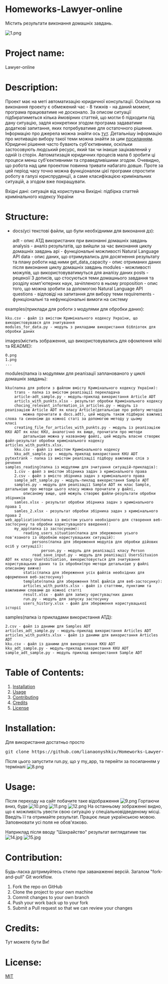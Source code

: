 # Homeworks-Lawyer-online
Містить результати виконання домашніх завдань. 

![1.png](https://github.com/lianaonyshkiv/Homeworks-Lawyer-online/blob/master/images/1.png)

# Project name: 
Lawyer-online
    
# Description: 
Проект має на меті автоматизацію юридичної консультації. Оскільки на виконання проекту
є обмежений час - 8 тижнів - на даний момент, програма працюватиме не досконало.
За описом ситуації підбиратиметься кілька ймовірних статтей, що могли б підходити під дану ситуацію, задля конкретики згодом
програма задаватиме додаткові запитання, яких потребуватиме для остаточного рішення. Інформацію про джерела можна знайти 
ось [тут](https://github.com/lianaonyshkiv/Homeworks-Lawyer-online/wiki). Детальнішу інформацію про мотивацію вибору такої
теми можна знайти за цим [посиланням](https://github.com/lianaonyshkiv/Homeworks-Lawyer-online/wiki/%D0%94%D0%BE%D0%BC%D0%B0%D1%88%D0%BD%D1%94-%D0%B7%D0%B0%D0%B2%D0%B4%D0%B0%D0%BD%D0%BD%D1%8F-%E2%84%960).
Юридичні рішення часто бувають суб'єктивними, оскільки застосовують людський ресурс, який так чи інакше зацікавлений
у одній із сторін. Автоматизація юридичних процесів мала б зробити ці процеси менш суб'єективними та справедливішими згодом.
Очевидно, що робота над цим проектом повинна тривати набагато довше. Проте за цей період часу точно можна функціоналом цієї 
програми спростити роботу в галузі юриспруденції, а саме класифікацією кримінальних ситуацій, а згодом вже покращувати.

Вхідні дані: ситуація від користувача
Вихідні: підбірка статтей кримінального кодексу України

# Structure:
* docs(усі текстові файли, що були необхідними для виконання дз):

    adt - опис АТД використаних при виконанні домашніх завдань
    analysis - аналіз результатів, що вийшли за час виконання циклу домашніх завдань
    api - функціональні можливості Natural Language API
    data - опис даних, що отримувались для досягнення результату та плану роботи над ними
    get_data_capacity - опис отриманих даних після виконання циклу домашніх завдань
    modules - можливості можулів, що використовуватимуться для аналізу даних
    posts - рецензії 3 дописів, що стосуються теми домашнього завдання та розділу комп'ютерних наук, зачіпленого в ньому
    proposition - опис того, що можна зробити за допомогою Natural Language API
    questions - відповіді на запитання для вибору теми
    requirements - функціональні та нефункціональні вимоги на систему
    
examples(приклади для роботи з модулями для обробки даних):

    kku.csv - файл із вмістом Кримінального кодексу України, що використовувався для зчитування
    modules_for_data.py - модуль з рикладами використання бібліотек для обробки даних
    
images(містить зображення, що використовувались для офомлення wiki та README):

    0.png
    1.png
    ...
    
modules(папка із модулями для реалізації запланованого у циклі домашніх завдань):

    kku(папка для роботи з файлом вмісту Кримінального кодексу України):
        trans - папка із вмістом реалізації перекладача
        article-adt_sample.py - модуль-приклад використання Article ADT
        articls_with_punkts.xlsx - результат обробки Кримінального кодексу
        chocing_relevant_information_in_articles.py - модуль із реалізацією Article ADT як класу Article(детальніше про роботу методів
            можна прочитати в docs.adt), цей модуль також підбирає важливі слова та синоніми до кожної статі за допомогою методу у цьому             класі
        creating_file_for_articles_with_punkts.py - модуль із реалізацією KKU ADT як клас KKU, аналогічно як вище, прочитати про методи 
            детальніше можна у названому файлі, цей модуль власне створює файл-результат обробки кримінального кодексу                               articles_with_punkts.xlsx.
        kku.csv - файл із вмістом Кримінального кодексу
        kku_adt_sample.py - модуль приклад використання KKU ADT
    pytextrank - папка із вмістом реалізації підбору важливих слів з речення
    samples_reading(папка із модулями для зчитуання ситуацій-прикладів):
        1.csv - файл з вмістом збірника задач з кримінального права
        2.csv - файл з вмісто збірника задач з кримінального права
        sample_adt_sample.py - модуль-пиклад використання Sample ADT
        samples.py - модуль для реалізації Sample ADT як клас Sample, детальніше про методи цього класу можна прочитати у файлі, 
            описаному вище, цей можуль створює файли-результати обробки збірників
        samles.xlsx - результат обробки збірника задач з кримінального права 1
        samles_2.xlsx - результат обробки збірника задач з кримінального права 2
    web_application(папка із вмістом усього необхідного для створення веб-застосунку та обробки користувацкого введення):
        my_app(папка із застосунком):
            reading_users_situation(папка для збереження усього пов'язаного із обробкою користувацьких ситуацій):
                persons(папка для збереження модулів для обробки дійових осіб у ситуації):
                    person.py - модуль для реалізації класу Person
                read_save_input.py - модуль для реалізації UsersSituaion ADT як класу UsersSituation, використовується для зчитування                       користувацьких даних та їх обробки(про методи детальніше у файлі описаному вижче)
            static(папка для збереження усіх файлів необхідних для оформлення веб-застосунку)
            template(папка для збереження html файлів для веб-застосунку):
            articles_with_punkts.xlsx - файл із статтями, пунктами та важливими словами до кожної статті
            result.xlsx - файл для запису ористувацтких даних
            run.py - модуль для запуску застосунку
            users_history.xlsx - файл для збереження користувацької історії
            
samples(папка із прикладами використання АТД):

    2.csv - файл із даними для Samples ADT 
    articles_adt_sample.py - модуль-приклад використання Articles ADT
    articles_with_punkts.xlsx - файл із даними для використання Articles ADT
    kku.csv - файл із даними для використання KKU ADT
    kku_adt_sample.py - модуль-приклад використання KKU ADT
    sample_adt_sample.py - модуль приклад використання Sample ADT
    

# Table of Contents: 
1. [Installation](#installation)
2. [Usage](#usage)
3. [Contributing](#contribution)
4. [Credits](#credits)
5. [License](#license)

# Installation:

Для використання достатньо просто 
<pre>
git clone https://github.com/lianaonyshkiv/Homeworks-Lawyer-online
</pre>

Після цього запустити run.py, що у my_app, та перейти за посиланням у терміналі
![8.png](https://github.com/lianaonyshkiv/Homeworks-Lawyer-online/blob/master/images/8.png)

# Usage:

Після переходу на сайт побачите таке відображення
![9.png](https://github.com/lianaonyshkiv/Homeworks-Lawyer-online/blob/master/images/9.png)
Гортаючи вниз, буде
![10.png](https://github.com/lianaonyshkiv/Homeworks-Lawyer-online/blob/master/images/10.png)
![11.png](https://github.com/lianaonyshkiv/Homeworks-Lawyer-online/blob/master/images/11.png)
![12.png](https://github.com/lianaonyshkiv/Homeworks-Lawyer-online/blob/master/images/12.png)
На останньому зображенні видно, що є можливість увести свою ситуацію у спеціальновідведеному місці.
Введіть її та отримайте результат.
Працює лише українською мовою.
Заповнювати усі поля не обов'язково.

Наприклад після вводу "Шахрайство" результат виглядатиме так
![14.jpg](https://github.com/lianaonyshkiv/Homeworks-Lawyer-online/blob/master/images/14.png)
![15.jpg](https://github.com/lianaonyshkiv/Homeworks-Lawyer-online/blob/master/images/15.png)

# Contribution:

Будь-ласка дотримуйтесь стилю при заванаженні версій. Загалом "fork-and-pull" Git workflow.

1) Fork the repo on GitHub
2) Clone the project to your own machine
3) Commit changes to your own branch
4) Push your work back up to your fork
5) Submit a Pull request so that we can review your changes

# Credits:

Тут можете бути Ви!

# License:
[MIT](https://choosealicense.com/licenses/mit/)
